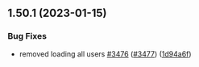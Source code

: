 ## 1.50.1 (2023-01-15)


### Bug Fixes

* removed loading all users [#3476](https://github.com/EddieHubCommunity/LinkFree/issues/3476) ([#3477](https://github.com/EddieHubCommunity/LinkFree/issues/3477)) ([1d94a6f](https://github.com/EddieHubCommunity/LinkFree/commit/1d94a6fcc0e7f61325419d60f9b291276bb01d4d))



